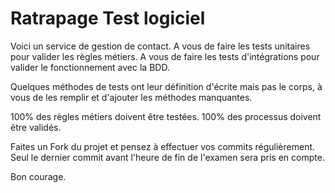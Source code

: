 # Ratrapage Test logiciel

Voici un service de gestion de contact.
A vous de faire les tests unitaires pour valider les règles métiers.
A vous de faire les tests d'intégrations pour valider le fonctionnement avec la BDD.

Quelques méthodes de tests ont leur définition d'écrite mais pas le corps, à vous de les remplir et d'ajouter les méthodes manquantes.

100% des règles métiers doivent être testées.
100% des processus doivent être validés.

Faites un Fork du projet et pensez à effectuer vos commits régulièrement.
Seul le dernier commit avant l'heure de fin de l'examen sera pris en compte.

Bon courage.
